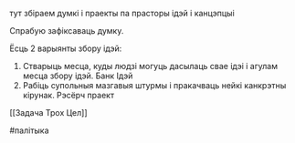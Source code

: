 тут збіраем думкі і праекты па прасторы ідэй і канцэпцыі 

Спрабую зафіксаваць думку.

Ёсць 2 варыянты збору ідэй:
1. Стварыць месца, куды людзі могуць дасылаць свае ідэі і агулам месца збору ідэй. Банк Ідэй
2. Рабіць супольныя мазгавыя штурмы і пракачваць нейкі канкрэтны кірунак. Рэсёрч праект




[[Задача Трох Цел]]

#палітыка